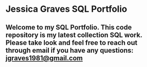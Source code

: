 # Jessica Graves SQL Portfolio

## Welcome to my SQL Portfolio.  This code repository is my latest collection SQL work.  Please take look and feel free to reach out through email if you have any questions: jgraves1981@gmail.com

